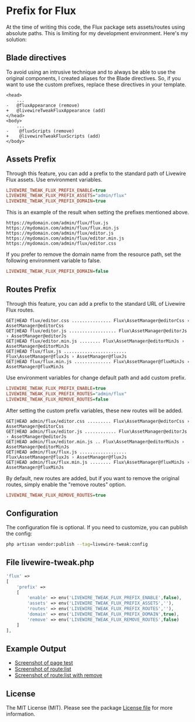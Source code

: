 # Prefix for Flux

At the time of writing this code, the Flux package sets assets/routes using absolute paths. This is limiting for my development environment. Here's my solution:

## Blade directives

To avoid using an intrusive technique and to always be able to use the original components, I created aliases for the Blade directives. So, if you want to use the custom prefixes, replace these directives in your template.

```blade
<head>
    ...
-   @fluxAppearance (remove)
+   @livewireTweakFluxAppearance (add)
</head>
<body>
    ...
-    @fluxScripts (remove)
+    @livewireTweakFluxScripts (add)
</body>
```

## Assets Prefix

Through this feature, you can add a prefix to the standard path of Livewire Flux assets. Use environment variables.

```ini
LIVEWIRE_TWEAK_FLUX_PREFIX_ENABLE=true
LIVEWIRE_TWEAK_FLUX_PREFIX_ASSETS="admin/flux"
LIVEWIRE_TWEAK_FLUX_PREFIX_DOMAIN=true
```

This is an example of the result when setting the prefixes mentioned above.

```
https://mydomain.com/admin/flux/flux.js
https://mydomain.com/admin/flux/flux.min.js
https://mydomain.com/admin/flux/editor.js
https://mydomain.com/admin/flux/editor.min.js
https://mydomain.com/admin/flux/editor.css
```

If you prefer to remove the domain name from the resource path, set the following environment variable to false.

```ini
LIVEWIRE_TWEAK_FLUX_PREFIX_DOMAIN=false
```

## Routes Prefix

Through this feature, you can add a prefix to the standard URL of Livewire Flux routes.

```
GET|HEAD flux/editor.css ............... Flux\AssetManager@editorCss › AssetManager@editorCss
GET|HEAD flux/editor.js .................. Flux\AssetManager@editorJs › AssetManager@editorJs
GET|HEAD flux/editor.min.js ........ Flux\AssetManager@editorMinJs › AssetManager@editorMinJs
GET|HEAD flux/flux.js ........................ Flux\AssetManager@fluxJs › AssetManager@fluxJs
GET|HEAD flux/flux.min.js .............. Flux\AssetManager@fluxMinJs › AssetManager@fluxMinJs
```

Use environment variables for change default path and add custom prefix.

```ini
LIVEWIRE_TWEAK_FLUX_PREFIX_ENABLE=true
LIVEWIRE_TWEAK_FLUX_PREFIX_ROUTES="admin/flux"
LIVEWIRE_TWEAK_FLUX_REMOVE_ROUTES=false
```
After setting the custom prefix variables, these new routes will be added.

```
GET|HEAD admin/flux/editor.css ......... Flux\AssetManager@editorCss › AssetManager@editorCss
GET|HEAD admin/flux/editor.js ............ Flux\AssetManager@editorJs › AssetManager@editorJs
GET|HEAD admin/flux/editor.min.js .. Flux\AssetManager@editorMinJs › AssetManager@editorMinJs
GET|HEAD admin/flux/flux.js .................. Flux\AssetManager@fluxJs › AssetManager@fluxJs
GET|HEAD admin/flux/flux.min.js ........ Flux\AssetManager@fluxMinJs › AssetManager@fluxMinJs
```

By default, new routes are added, but if you want to remove the original routes, simply enable the "remove routes" option.

```ini
LIVEWIRE_TWEAK_FLUX_REMOVE_ROUTES=true
```

## Configuration

The configuration file is optional. If you need to customize, you can publish the config:

```bash
php artisan vendor:publish --tag=livewire-tweak:config
```

## File livewire-tweak.php

```php
'flux' =>
[
    'prefix' =>
    [
        'enable' => env('LIVEWIRE_TWEAK_FLUX_PREFIX_ENABLE',false),
        'assets' => env('LIVEWIRE_TWEAK_FLUX_PREFIX_ASSETS',''),
        'routes' => env('LIVEWIRE_TWEAK_FLUX_PREFIX_ROUTES',''),
        'domain' => env('LIVEWIRE_TWEAK_FLUX_PREFIX_DOMAIN',true),
        'remove' => env('LIVEWIRE_TWEAK_FLUX_REMOVE_ROUTES',false)
    ]
],
```

## Example Output

- [Screenshot of page test](../images/flux-result.jpg)  
- [Screenshot of route:list](../images/flux-routes.jpg)  
- [Screenshot of route:list with remove](../images/flux-routes-remove.jpg)  

## License

The MIT License (MIT). Please see the package [License file](../../LICENSE) for more information.